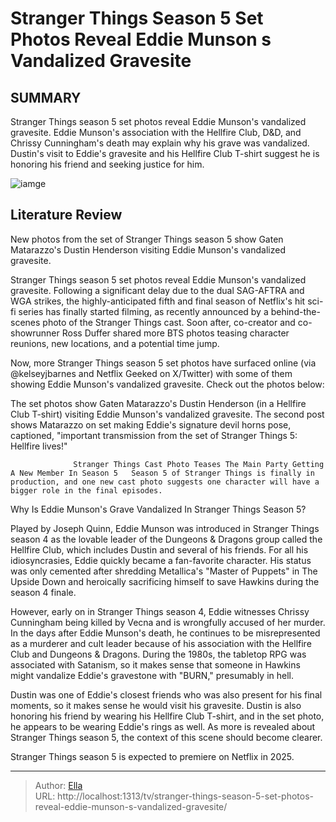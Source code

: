 # Stranger Things Season 5 Set Photos Reveal Eddie Munson s Vandalized Gravesite


## SUMMARY 



  Stranger Things season 5 set photos reveal Eddie Munson&#39;s vandalized gravesite.   Eddie Munson&#39;s association with the Hellfire Club, D&amp;D, and Chrissy Cunningham&#39;s death may explain why his grave was vandalized.   Dustin&#39;s visit to Eddie&#39;s gravesite and his Hellfire Club T-shirt suggest he is honoring his friend and seeking justice for him.  

![iamge](https://static1.srcdn.com/wordpress/wp-content/uploads/2024/01/untitled-13.jpg)

## Literature Review
New photos from the set of Stranger Things season 5 show Gaten Matarazzo&#39;s Dustin Henderson visiting Eddie Munson&#39;s vandalized gravesite.




Stranger Things season 5 set photos reveal Eddie Munson&#39;s vandalized gravesite. Following a significant delay due to the dual SAG-AFTRA and WGA strikes, the highly-anticipated fifth and final season of Netflix&#39;s hit sci-fi series has finally started filming, as recently announced by a behind-the-scenes photo of the Stranger Things cast. Soon after, co-creator and co-showrunner Ross Duffer shared more BTS photos teasing character reunions, new locations, and a potential time jump.




Now, more Stranger Things season 5 set photos have surfaced online (via @kelseyjbarnes and Netflix Geeked on X/Twitter) with some of them showing Eddie Munson&#39;s vandalized gravesite. Check out the photos below:


 


 

The set photos show Gaten Matarazzo&#39;s Dustin Henderson (in a Hellfire Club T-shirt) visiting Eddie Munson&#39;s vandalized gravesite. The second post shows Matarazzo on set making Eddie&#39;s signature devil horns pose, captioned, &#34;important transmission from the set of Stranger Things 5: Hellfire lives!&#34;




                  Stranger Things Cast Photo Teases The Main Party Getting A New Member In Season 5   Season 5 of Stranger Things is finally in production, and one new cast photo suggests one character will have a bigger role in the final episodes.    


 Why Is Eddie Munson&#39;s Grave Vandalized In Stranger Things Season 5? 
          

Played by Joseph Quinn, Eddie Munson was introduced in Stranger Things season 4 as the lovable leader of the Dungeons &amp; Dragons group called the Hellfire Club, which includes Dustin and several of his friends. For all his idiosyncrasies, Eddie quickly became a fan-favorite character. His status was only cemented after shredding Metallica&#39;s &#34;Master of Puppets&#34; in The Upside Down and heroically sacrificing himself to save Hawkins during the season 4 finale.

However, early on in Stranger Things season 4, Eddie witnesses Chrissy Cunningham being killed by Vecna and is wrongfully accused of her murder. In the days after Eddie Munson&#39;s death, he continues to be misrepresented as a murderer and cult leader because of his association with the Hellfire Club and Dungeons &amp; Dragons. During the 1980s, the tabletop RPG was associated with Satanism, so it makes sense that someone in Hawkins might vandalize Eddie&#39;s gravestone with &#34;BURN,&#34; presumably in hell.




Dustin was one of Eddie&#39;s closest friends who was also present for his final moments, so it makes sense he would visit his gravesite. Dustin is also honoring his friend by wearing his Hellfire Club T-shirt, and in the set photo, he appears to be wearing Eddie&#39;s rings as well. As more is revealed about Stranger Things season 5, the context of this scene should become clearer.



Stranger Things season 5 is expected to premiere on Netflix in 2025.






---

> Author: [Ella](https://instagram.hk.cn/)  
> URL: http://localhost:1313/tv/stranger-things-season-5-set-photos-reveal-eddie-munson-s-vandalized-gravesite/  

